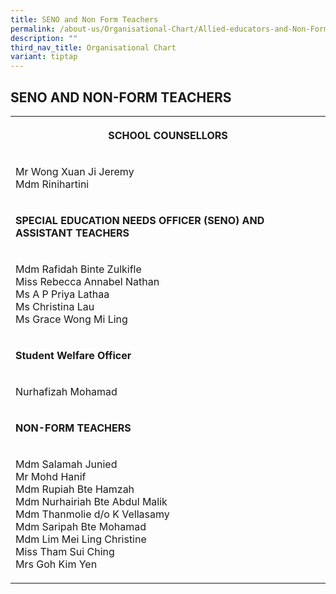 ```yaml
---
title: SENO and Non Form Teachers
permalink: /about-us/Organisational-Chart/Allied-educators-and-Non-Form-teachers/
description: ""
third_nav_title: Organisational Chart
variant: tiptap
---
```

<h2>SENO AND NON-FORM TEACHERS</h2>
<table style="minWidth: 25px">
<colgroup>
<col>
</colgroup>
<tbody>
<tr>
<th rowspan="1" colspan="1">
<p>SCHOOL COUNSELLORS</p>
</th>
</tr>
<tr>
<td rowspan="1" colspan="1">
<p>Mr Wong Xuan Ji Jeremy
<br>Mdm Rinihartini</p>
</td>
</tr>
<tr>
<td rowspan="1" colspan="1">
<p><strong>SPECIAL EDUCATION NEEDS OFFICER (SENO) AND ASSISTANT TEACHERS</strong>
</p>
</td>
</tr>
<tr>
<td rowspan="1" colspan="1">
<p>Mdm Rafidah Binte Zulkifle
<br>Miss Rebecca Annabel Nathan
<br>Ms A P Priya Lathaa
<br>Ms Christina Lau
<br>Ms Grace Wong Mi Ling</p>
</td>
</tr>
<tr>
<td rowspan="1" colspan="1">
<p><strong>Student Welfare Officer</strong>
</p>
</td>
</tr>
<tr>
<td rowspan="1" colspan="1">
<p>Nurhafizah Mohamad</p>
</td>
</tr>
<tr>
<td rowspan="1" colspan="1">
<p><strong>NON-FORM TEACHERS</strong>
</p>
</td>
</tr>
<tr>
<td rowspan="1" colspan="1">
<p>Mdm Salamah Junied
<br>Mr Mohd Hanif
<br>Mdm Rupiah Bte Hamzah
<br>Mdm Nurhairiah Bte Abdul Malik
<br>Mdm Thanmolie d/o K Vellasamy
<br>Mdm Saripah Bte Mohamad
<br>Mdm Lim Mei Ling Christine
<br>Miss Tham Sui Ching
<br>Mrs Goh Kim Yen</p>
</td>
</tr>
</tbody>
</table>
<p></p>